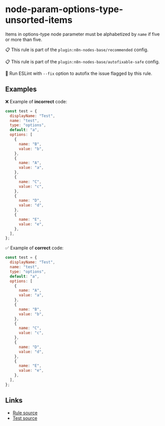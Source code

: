 [//]: # "File generated from a template. Do not edit this file directly."

# node-param-options-type-unsorted-items

Items in options-type node parameter must be alphabetized by `name` if five or more than five.

📋 This rule is part of the `plugin:n8n-nodes-base/recommended` config.

📋 This rule is part of the `plugin:n8n-nodes-base/autofixable-safe` config.

🔧 Run ESLint with `--fix` option to autofix the issue flagged by this rule.

## Examples

❌ Example of **incorrect** code:

```js
const test = {
  displayName: "Test",
  name: "test",
  type: "options",
  default: "a",
  options: [
    {
      name: "B",
      value: "b",
    },
    {
      name: "A",
      value: "a",
    },
    {
      name: "C",
      value: "c",
    },
    {
      name: "D",
      value: "d",
    },
    {
      name: "E",
      value: "e",
    },
  ],
};
```

✅ Example of **correct** code:

```js
const test = {
  displayName: "Test",
  name: "test",
  type: "options",
  default: "a",
  options: [
    {
      name: "A",
      value: "a",
    },
    {
      name: "B",
      value: "b",
    },
    {
      name: "C",
      value: "c",
    },
    {
      name: "D",
      value: "d",
    },
    {
      name: "E",
      value: "e",
    },
  ],
};
```

## Links

- [Rule source](../../lib/rules/node-param-options-type-unsorted-items.ts)
- [Test source](../../tests/node-param-options-type-unsorted-items.test.ts)
